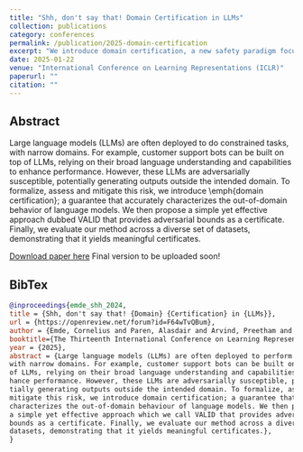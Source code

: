 ```yaml
---
title: "Shh, don't say that! Domain Certification in LLMs"
collection: publications
category: conferences
permalink: /publication/2025-domain-certification
excerpt: "We introduce domain certification, a new safety paradigm focusing on risk control for LLMs. We provide formal a guarantee that accurately characterizes when language models stay within their intended operational boundaries. We demonstrate a effective test-time algorithm, VALID, that provides scalable defenses for foundation models."
date: 2025-01-22
venue: "International Conference on Learning Representations (ICLR)"
paperurl: ""
citation: ""
---
```


## Abstract

Large language models (LLMs) are often deployed to do constrained tasks, with narrow domains. For example, customer support bots can be built on top of LLMs, relying on their broad language understanding and capabilities to enhance performance. However, these LLMs are adversarially susceptible, potentially generating outputs outside the intended domain. To formalize, assess and mitigate this risk, we introduce \emph{domain certification}; a guarantee that accurately characterizes the out-of-domain behavior of language models. We then propose a simple yet effective approach dubbed VALID that provides adversarial bounds as a certificate. Finally, we evaluate our method across a diverse set of datasets, demonstrating that it yields meaningful certificates.

<!-- [Download paper here]() -->

[Download paper here](https://openreview.net/forum?id=F64wTvQBum) Final version to be uploaded soon!

## BibTex

```bibtex
@inproceedings{emde_shh_2024,
title = {Shh, don't say that! {Domain} {Certification} in {LLMs}},
url = {https://openreview.net/forum?id=F64wTvQBum},
author = {Emde, Cornelius and Paren, Alasdair and Arvind, Preetham and Kayser, Maxime and Rainforth, Tom and Lukasiewicz, Thomas and Ghanem, Bernard and Torr, Philip and Bibi, Adel},
booktitle={The Thirteenth International Conference on Learning Representations (ICLR)},
year = {2025},
abstract = {Large language models (LLMs) are often deployed to perform constrained tasks,
with narrow domains. For example, customer support bots can be built on top
of LLMs, relying on their broad language understanding and capabilities to en-
hance performance. However, these LLMs are adversarially susceptible, poten-
tially generating outputs outside the intended domain. To formalize, assess and
mitigate this risk, we introduce domain certification; a guarantee that accurately
characterizes the out-of-domain behaviour of language models. We then propose
a simple yet effective approach which we call VALID that provides adversarial
bounds as a certificate. Finally, we evaluate our method across a diverse set of
datasets, demonstrating that it yields meaningful certificates.},
}
```
